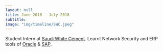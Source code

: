 ```yaml
---
layout: null
title: June 2018 - July 2018
subtitle:
image: "img/timeline/SWC.jpeg"
---
```

Student Intern at <a href = "https://sawcem.com.sa/?lang=en" target = "_blank">Saudi White Cement</a>.
Learnt Network Security and ERP tools of <a href = "https://www.oracle.com/applications/ebusiness/" target = "_blank">Oracle</a> & <a href = "https://www.sap.com/products/enterprise-management-erp.html" target = "_blank">SAP</a>.
